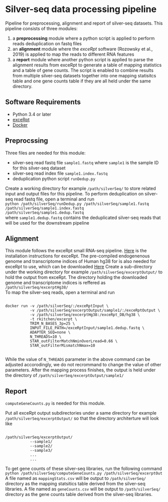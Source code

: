 # Silver-seq data processing pipeline
Pipeline for preprocessing, alignment and report of silver-seq datasets.
This pipeline consists of three modules: 
1. a **preprocessing** module where a python script is applied to perform reads deduplication on fastq files 
2. an **alignment** module where the *exceRpt* software (Rozowsky et al., 2019) is applied to map the reads to different RNA features 
3. a **report** module where another python script is applied to parse the alignment results from exceRpt to generate a table of mapping statistics and a table of gene counts. The script is enabled to combine results from multiple silver-seq datasets together into one mapping statisitcs table and one gene counts table if they are all held under the same directory. 
## Software Requirements
- Python 3.4 or later
- [exceRpt](http://github.gersteinlab.org/exceRpt/)
- [Docker](https://docs.docker.com/install/)

## Preprocssing
Three files are needed for this module: 
- silver-seq read fastq file `sample1.fastq` where `sample1` is the sample ID for this silver-seq dataset
- silver-seq read index file `sample1.index.fastq`
- deduplication python script `runDedup.py`

Create a working directory for example `/path/silverSeq/` to store related input and output files for this pipeline.
To perform deduplication on silver-seq read fastq file, open a terminal and run <br />
`python /path/silverSeq/runDedup.py /path/silverSeq/sample1.fastq /path/silverSeq/sample1.index.fastq /path/silverSeq/sample1.dedup.fastq` <br />
where `sample1.dedup.fastq` contains the deduplicated silver-seq reads that will be used for the downstream pipeline

## Alignment
This module follows the exceRpt small RNA-seq pipeline. [Here](http://github.gersteinlab.org/exceRpt/) is the installation instructions for exceRpt. The pre-compiled endogenenous genome and transcriptome indices of Human hg38 for is also needed for exceRpt to use, which can be downloaded [Here](http://org.gersteinlab.excerpt.s3-website-us-east-1.amazonaws.com/exceRptDB_v4_hg38_lowmem.tgz)
Create a sub-directory under the working directory for example `/path/silverSeq/excerptOutput/` to hold the output from exceRpt. The directory holding the downloaded genome and transcriptome indices is reffered as `/path/silverSeq/excerptHg38/`   
To map the silver-seq reads, open a terminal and run <br />
<pre><code>
docker run -v /path/silverSeq/:/exceRptInput \
           -v /path/silverSeq/excerptOutput/sample1/:/exceRptOutput \
           -v /path/silverSeq/excerptHg38:/exceRpt_DB/hg38 \
           -t rkitchen/excerpt \
           TRIM_N_BASES_3p=25 \
           INPUT_FILE_PATH=/exceRptInput/sample1.dedup.fastq \
           ADAPTER_SEQ=none \
           N_THREADS=10 \
           STAR_outFilterMatchNminOverLread=0.66 \
           STAR_outFilterMismatchNmax=10
           
</code></pre>
While the value of `N_THREADS` parameter in the above command can be adjusted accorodingly, we do not recrommand to change the value of other parameters. After the mapping process finishes, the output is held under the directory of `/path/silverSeq/excerptOutput/sample1/`

## Report
`computeGeneCounts.py` is needed for this module.

Put all exceRpt output subdirectories under a same directory for example `/path/silverSeq/excerptOutput/` so that the directory architerture will look like
<pre><code>
/path/silverSeq/excerptOutput/
           --sample1/
           --sample2/
           --sample3/
           ...
           ...
</code></pre>
To get gene counts of these silver-seq libraries, run the following command <br />
`python /path/silverSeq/computeGeneCounts.py /path/silverSeq/excerptOut` <br />
A file named as `mappingStats.csv` will be output to `/path/silverSeq/` directory as the mapping statsitics table derived from the silver-seq libraries. A file named as `geneCounts.csv` will be output to `/path/silverSeq/` directory as the gene counts table derived from the silver-seq libraries.



